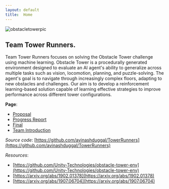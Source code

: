 ```yaml
---
layout: default
title:  Home
---
```

![obstacletowerpic](https://github.com/user-attachments/assets/19f740e6-462a-4590-a16a-d94811f2cadf)

## Team Tower Runners.
Team Tower Runners focuses on solving the Obstacle Tower challenge using machine learning. Obstacle Tower is a procedurally generated environment designed to evaluate an AI agent's ability to generalize across multiple tasks such as vision, locomotion, planning, and puzzle-solving. The agent's goal is to navigate through increasingly complex floors, adapting to new obstacles and challenges. Our aim is to develop a reinforcement learning-based solution capable of learning effective strategies to improve performance across different tower configurations.

**Page**:
- [Proposal](proposal.html)
- [Progress Report](status.html)
- [Final](final.html)
- [Team Introduction](team.md)

*Source code*: [https://github.com/avinashduggal/TowerRunners](https://github.com/avinashduggal/TowerRunners)

*Resources*:
- [https://github.com/Unity-Technologies/obstacle-tower-env](https://github.com/Unity-Technologies/obstacle-tower-env)
- [https://arxiv.org/abs/1902.01378](https://arxiv.org/abs/1902.01378)
- [https://arxiv.org/abs/1907.06704](https://arxiv.org/abs/1907.06704)
